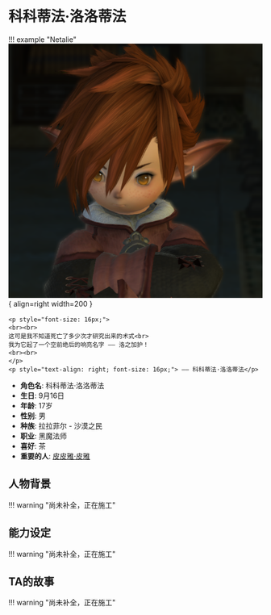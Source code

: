 # **科科蒂法·洛洛蒂法**

!!! example "Netalie"
    ![Image title](./Image/Netalie.png){ align=right width=200 }

    <p style="font-size: 16px;">
    <br><br>
    这可是我不知道死亡了多少次才研究出来的术式<br>
    我为它起了一个空前绝后的响亮名字 —— 洛之加护！
    <br><br>
    </p>
    <p style="text-align: right; font-size: 16px;"> —— 科科蒂法·洛洛蒂法</p>

<div class="grid cards" markdown>

  - **角色名**: 科科蒂法·洛洛蒂法
  - **生日**: 9月16日
  - **年龄**: 17岁
  - **性别**: 男
  - **种族**: 拉拉菲尔 - 沙漠之民  
  - **职业**: 黑魔法师 
  - **喜好**: 茶  
  - **重要的人**: [皮皮雅·皮雅](Pinion.md)

</div>

## **人物背景**
!!! warning "尚未补全，正在施工"

## **能力设定**
!!! warning "尚未补全，正在施工"

## **TA的故事**
!!! warning "尚未补全，正在施工"